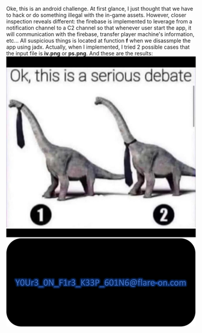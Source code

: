 Oke, this is an android challenge. At first glance, I just thought that we have to hack or do something illegal with the in-game assets. However, closer inspection reveals different: the firebase is implemented to leverage from a notification channel to a C2 channel so that whenever user start the app, it will communication with the firebase, transfer player machine's information, etc...
All suspicious things is located at function **f** when we disassmple the app using jadx. Actually, when I implemented, I tried 2 possible cases that the input file is **iv.png** or **ps.png**. And these are the results:
![ps.png](./decrypted_ps.png)
![iv.png](./decrypted_iv.png)
